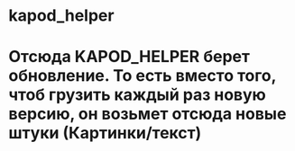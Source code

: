 # kapod_helper
# Отсюда KAPOD_HELPER берет обновление. То есть вместо того, чтоб грузить каждый раз новую версию, он возьмет отсюда новые штуки (Картинки/текст)
